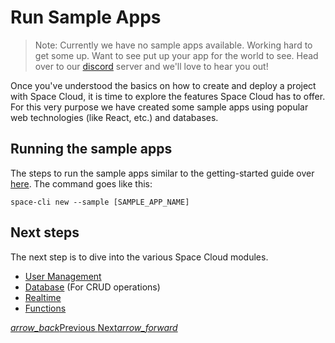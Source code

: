 # Run Sample Apps

> Note: Currently we have no sample apps available. Working hard to get some up. Want to see put up your app for the world to see. Head over to our [discord](https://discord.gg/ypXEEBr) server and we'll love to hear you out!

Once you've understood the basics on how to create and deploy a project with Space Cloud, it is time to explore the features Space Cloud has to offer. For this very purpose we have created some sample apps using popular web technologies (like React, etc.) and databases.

## Running the sample apps
The steps to run the sample apps similar to the getting-started guide over [here](/docs/getting-started/space-cli). The command goes like this:
```
space-cli new --sample [SAMPLE_APP_NAME]
```

## Next steps
The next step is to dive into the various Space Cloud modules.
- [User Management](https://spaceuptech.com/docs/user-management)
- [Database](https://spaceuptech.com/docs/database) (For CRUD operations)
- [Realtime](https://spaceuptech.com/docs/realtime)
- [Functions](https://spaceuptech.com/docs/functions)

<div class="btns-wrapper">
  <a href="/docs/getting-started/space-cli" class="waves-effect waves-light btn primary-btn-border btn-small">
    <i class="material-icons btn-with-icon">arrow_back</i>Previous
  </a>
  <a href="/docs/config/overview" class="waves-effect waves-light btn primary-btn-fill btn-small">
    Next<i class="material-icons btn-with-icon">arrow_forward</i>
  </a>
</div>